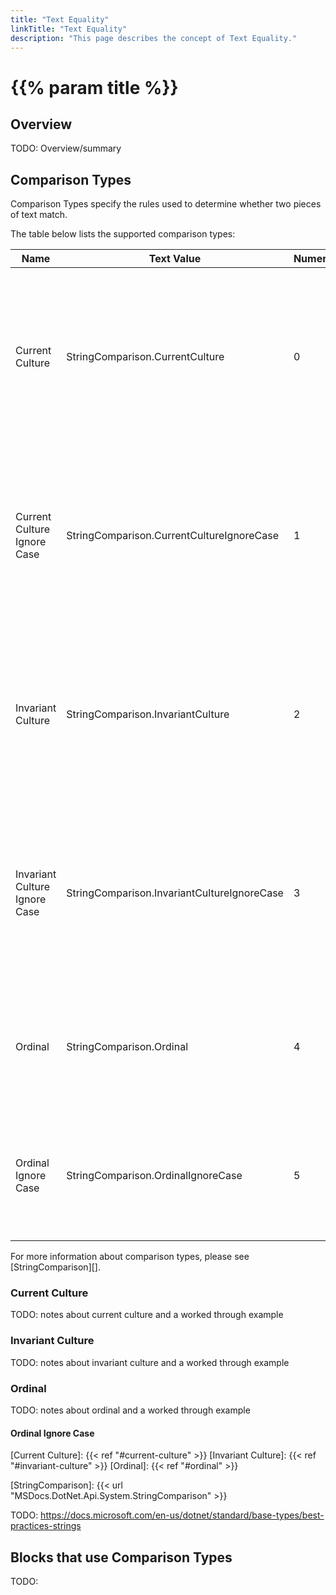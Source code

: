 ```yaml
---
title: "Text Equality"
linkTitle: "Text Equality"
description: "This page describes the concept of Text Equality."
---
```


# {{% param title %}}

## Overview

TODO: Overview/summary

## Comparison Types

Comparison Types specify the rules used to determine whether two pieces of text match.

The table below lists the supported comparison types:

| Name     | Text&nbsp;Value | Numeric&nbsp;Value | Description |
|----------|------------|---------------|-------------|
| Current Culture | StringComparison.CurrentCulture | 0 | Used to compare text using culture-sensitive sort rules and the [current culture][]. Case of the texts is considered when comparing. |
| Current Culture Ignore Case | StringComparison.CurrentCultureIgnoreCase | 1 | Used to compare text using culture-sensitive sort rules and the [current culture][]. Case of the texts is ignored when comparing. |
| Invariant Culture | StringComparison.InvariantCulture | 2 | Used to compare text using culture-sensitive sort rules and the [invariant culture][]. Case of the texts is considered when comparing. |
| Invariant Culture Ignore Case | StringComparison.InvariantCultureIgnoreCase | 3 | Used to compare text using culture-sensitive sort rules and the [invariant culture][]. Case of the texts is ignored when comparing. |
| Ordinal | StringComparison.Ordinal | 4 | Used to compare text using [ordinal][] sort rules. Case of the texts is considered when comparing. |
| Ordinal Ignore Case | StringComparison.OrdinalIgnoreCase | 5 | Used to compare text using [ordinal][] sort rules. Case of the texts is ignored when comparing. |

For more information about comparison types, please see [StringComparison][].

### Current Culture

TODO: notes about current culture and a worked through example

### Invariant Culture

TODO: notes about invariant culture and a worked through example

### Ordinal

TODO: notes about ordinal and a worked through example
#### Ordinal Ignore Case

[Current Culture]: {{< ref "#current-culture" >}}
[Invariant Culture]: {{< ref "#invariant-culture" >}}
[Ordinal]: {{< ref "#ordinal" >}}

[StringComparison]: {{< url "MSDocs.DotNet.Api.System.StringComparison" >}}


TODO: https://docs.microsoft.com/en-us/dotnet/standard/base-types/best-practices-strings 

## Blocks that use Comparison Types

TODO:
